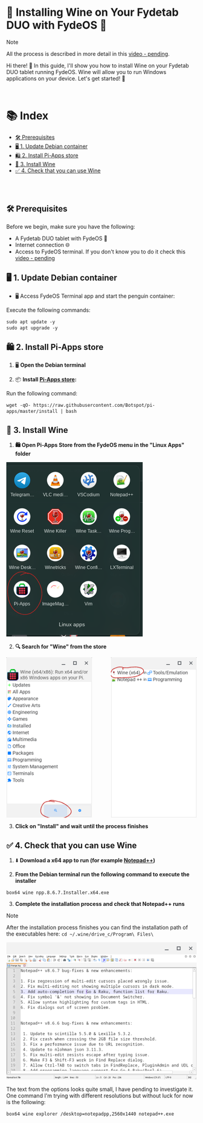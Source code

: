 # 🍷 Installing Wine on Your Fydetab DUO with FydeOS 🚀

> [!NOTE]  
> All the process is described in more detail in this [video - pending]().

Hi there! 👋 In this guide, I'll show you how to install Wine on your Fydetab DUO tablet running FydeOS. Wine will allow you to run Windows applications on your device. Let's get started! 💪

<br>

# 📚 Index
* [🛠️ Prerequisites](#prerequisites)
* [🖥️ 1. Update Debian container](#step1)
* [🛍️ 2. Install Pi-Apps store](#step2)
* [🍷 3. Install Wine](#step3)
* [✅ 4. Check that you can use Wine](#step3)


<br>
<br>

## 🛠️ Prerequisites <a name=prerequisites></a>

Before we begin, make sure you have the following:

- A Fydetab DUO tablet with FydeOS 📱
- Internet connection 🌐
- Access to FydeOS terminal. If you don't know you to do it check this [video - pending]()


## 🖥️ 1. Update Debian container <a name=step1></a>

* 🖥️ Access FydeOS Terminal app and start the penguin container:

Execute the following commands: 

```
sudo apt update -y
sudo apt upgrade -y
```


## 🛍️ 2. Install Pi-Apps store <a name=step2></a>

1. 🖥️ **Open the Debian terminal** 

2. 📦 **Install [Pi-Apps store](https://pi-apps.io/):** 

Run the following command:
```
wget -qO- https://raw.githubusercontent.com/Botspot/pi-apps/master/install | bash
```

## 🍷 3. Install Wine <a name=step3></a>

1. **🛍️ Open Pi-Apps Store from the FydeOS menu in the "Linux Apps" folder**

![Pi-Apps Store from the FydeOS menu](/Images/FydeOS/Wine/piapps_from_menu.png)

2. **🔍 Search for "Wine" from the store**

<div style="display: flex; justify-content: space-between;">
  <img src="/Images/FydeOS/Wine/piapps_search.png" alt="image 1" style="width: 45%;"/>
  <img src="/Images/FydeOS/Wine/piapps_wine_install.png" alt="image 2" style="width: 45%;"/>
</div>

3. **Click on "Install" and wait until the process finishes**


## ✅ 4. Check that you can use Wine <a name=step4></a> 

1. ⬇️ **Download a x64 app to run (for example [Notepad++](https://github.com/notepad-plus-plus/notepad-plus-plus/releases/download/v8.6.7/npp.8.6.7.Installer.x64.exe))**

2. **From the Debian terminal run the following command to execute the installer**
```
box64 wine npp.8.6.7.Installer.x64.exe
```
3. **Complete the installation process and check that Notepad++ runs**

> [!NOTE]  
> After the installation process finishes you can find the installation path of the executables here: `
cd ~/.wine/drive_c/Program\ Files\
`

![](/Images/FydeOS/Wine/notepad_working_small.png)

The text from the options looks quite small, I have pending to investigate it. One command I'm trying with different resolutions but without luck for now is the following: 
```
box64 wine explorer /desktop=notepadpp,2560x1440 notepad++.exe
```

